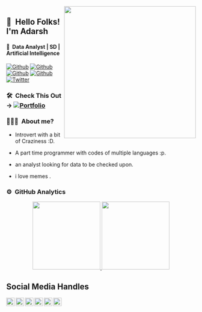 <img align="right" width="350" height="350" src="https://media.giphy.com/media/XcSiy24LgsVUc8FiCM/giphy.gif">


## 👋 &nbsp;Hello Folks! I'm Adarsh

#### 🌱 &nbsp;Data Analyst | SD | Artificial Intelligence

[![Github](https://img.shields.io/github/followers/adarshsingh1809?style=social)](https://github.com/adarshsingh1809)
[![Github](https://img.shields.io/github/last-commit/adarshsingh1809/adarshsingh1809)](https://github.com/adarshsingh1809/adarshsingh1809)
[![Github](https://img.shields.io/github/stars/adarshsingh1809/adarshsingh1809?style=social)](https://github.com/adarshsingh1809/adarshsingh1809)
[![Github](https://img.shields.io/github/watchers/adarshsingh1809/adarshsingh1809?style=social)](https://github.com/adarshsingh1809/adarshsingh1809)
[![Twitter](https://img.shields.io/twitter/url?style=social&url=https%3A%2F%2Ftwitter.com%2Fdamiarc_dev)](https://twitter.com/AdarshSingh1809/)

### 🛠 &nbsp;Check This Out -> [![Portfolio](https://img.shields.io/static/v1?label=Portfolio&message=Github&color=<COLOR>)](http://adarshsingh1809.github.io/)

### 👨🏻‍💻 &nbsp;About me?

- Introvert with a bit of Craziness :D.

- A part time programmer with codes of multiple languages :p.

- an analyst looking for data to be checked upon.

- i love memes .

### ⚙️ &nbsp;GitHub Analytics


<p align="center">
<a href="https://github.com/adarshsingh1809">
  <img height="180em" src="https://github-readme-stats-eight-theta.vercel.app/api?username=adarshsingh1809&show_icons=true&theme=vue-dark&include_all_commits=true&count_private=true" />
  <img height="180em" src="https://github-readme-stats-eight-theta.vercel.app/api/top-langs/?username=adarshsingh1809&layout=compact&exclude_lang=java+r&theme=vue-dark" />
</a>
</p>


## Social Media Handles

<a href="https://twitter.com/AdarshSingh1809/">
  <img align="left" alt="damianrincondrc" width="22px" src="https://img.icons8.com/fluent/48/000000/twitter.png"/>
</a>
<a href="https://www.linkedin.com/in/adarsh-singh-0647b0148/">
  <img align="left" alt="Linkdein" width="22px" src="https://cdn.jsdelivr.net/npm/simple-icons@v3/icons/linkedin.svg" />
</a>

<a href="https://www.instagram.com/adarsh.singh18/">
  <img align="left" alt="Instagram" width="22px" src="https://img.icons8.com/nolan/64/instagram-new.png"/>
</a>
<a href="mailto:adarshkr.singh789@gmail.com">
  <img align="left" alt="Gmail" width="22px" src="https://img.icons8.com/fluent/48/000000/gmail.png"/>
</a>
<a href="https://www.facebook.com/profile.php?id=100006200019246">
  <img align="left" alt="Facebook" width="22px" src="https://img.icons8.com/android/24/000000/facebook.png"/>
</a>

<a href="https://www.youtube.com/channel/UCTh7YprENIibVkB2GIDed8A?view_as=subscriber">
  <img align="left" alt="Youtube" width="22px" src="https://img.icons8.com/fluent/48/000000/youtube-play.png"/>
</a>

